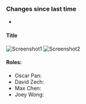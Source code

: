 ### Changes since last time

- 

#### Title
![Screenshot1](images/.png)
![Screenshot2](images/.png)

#### Roles:
- Oscar Pan: 
- David Zech: 
- Max Chen:  
- Joey Wong: 
